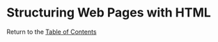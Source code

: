 # Structuring Web Pages with HTML






Return to the [Table of Contents](https://alex-whan.github.io/learning-journal/)